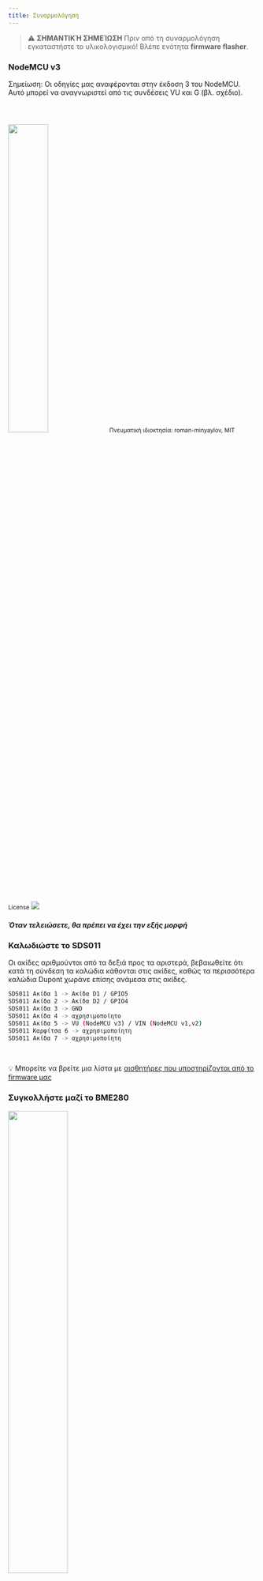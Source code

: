 ```yaml
---
title: Συναρμολόγηση
---
```


> ⚠️ **ΣΗΜΑΝΤΙΚΉ ΣΗΜΕΊΩΣΗ**
Πριν από τη συναρμολόγηση εγκαταστήστε το υλικολογισμικό!
Βλέπε ενότητα __firmware flasher__.

### NodeMCU v3
Σημείωση: Οι οδηγίες μας αναφέρονται στην έκδοση 3 του NodeMCU. Αυτό μπορεί να αναγνωριστεί από τις συνδέσεις VU και G (βλ. σχέδιο).

<img src="../docs/airrohr/airrohr-wiring-sds011-bme280.jpg" style="width:40%; margin-top: 3em" loading="lazy"/>
<small>Πνευματική ιδιοκτησία: roman-minyaylov, MIT License</small>


<img src="../docs/airrohr/nodemcu-v3-bme280.jpeg" style="margin-top: 1em" loading="lazy"/>

##### Όταν τελειώσετε, θα πρέπει να έχει την εξής μορφή


### Καλωδιώστε το SDS011
Οι ακίδες αριθμούνται από τα δεξιά προς τα αριστερά, βεβαιωθείτε ότι κατά τη σύνδεση τα καλώδια κάθονται στις ακίδες, καθώς τα περισσότερα καλώδια Dupont χωράνε επίσης ανάμεσα στις ακίδες.
```bash
SDS011 Ακίδα 1 -> Ακίδα D1 / GPIO5
SDS011 Ακίδα 2 -> Ακίδα D2 / GPIO4
SDS011 Ακίδα 3 -> GND
SDS011 Ακίδα 4 -> αχρησιμοποίητο
SDS011 Ακίδα 5 -> VU (NodeMCU v3) / VIN (NodeMCU v1,v2)
SDS011 Καρφίτσα 6 -> αχρησιμοποίητη
SDS011 Ακίδα 7 -> αχρησιμοποίητη
```

<br>

💡 Μπορείτε να βρείτε μια λίστα με [αισθητήρες που υποστηρίζονται από το firmware μας](https://github.com/opendata-stuttgart/sensors-software/blob/master/airrohr-firmware/Readme.md)


### Συγκολλήστε μαζί το BME280
<img src="../docs/airrohr/solder-a-bme-280.jpeg" style="width:49%; padding-right: 0.5em" class="items-center" loading="lazy"/>
<img src="../docs/airrohr/solder-bme-280.jpeg" style="width:49%;" loading="lazy"/>

Συνδέστε την κεφαλίδα ακροδεκτών με την πλακέτα BME280. Συγκολλήστε την από την πίσω πλευρά. Τα κενά μεταξύ των ακροδεκτών είναι πολύ μικρά, γι' αυτό να είστε υπομονετικοί και προσεκτικοί.

Το κόλπο είναι να τοποθετήσετε την άκρη του κολλητηριού στον ακροδέκτη, να το ζεστάνετε λίγο και στη συνέχεια να εφαρμόσετε ελαφρά τη συγκόλληση.


### Καλωδίωση του BME280
Οι ακίδες αριθμούνται από Αριστερά προς τα Δεξιά.
```bash
VIN -> Ακίδα 3V3 (3,3V)
GND-> GND/G
SDA -> PIN D3
SCL -> Ακίδα D4
```

### Συνδέστε τα πάντα μαζί

##### Συνδέστε το NodeMCU και το SDS011 μαζί.
<img src="../docs/airrohr/tie-air-quality-sensor-together.jpeg" loading="lazy"/>
Χρησιμοποιήστε ένα δεματικό καλώδιο για να συνδέσετε το NodeMCU (ESP8266) και τον αισθητήρα SDS011 έτσι ώστε η κεραία Wifi να δείχνει μακριά από τον αισθητήρα

##### Συνδέστε τον εύκαμπτο σωλήνα
<img src="../docs/airrohr/sds011-with-tube.jpeg" style="width:49%; padding-right: 0.5em" loading="lazy"/>
<img src="../docs/airrohr/bme280-tied-to-tube.jpeg" style="width:49%;" loading="lazy"/>

* Συνδέστε τον εύκαμπτο σωλήνα στον αισθητήρα SDS011.
* Χρησιμοποιήστε ένα άλλο δεματικό καλωδίου για να συνδέσετε τον αισθητήρα θερμοκρασίας BME280 στο σωλήνα
* Περάστε το καλώδιο USB μέσα από το σωλήνα. Τοποθετήστε το SDS011 με το NodeMCU προς τα πάνω και τον ανεμιστήρα προς τα κάτω.

##### Σπρώξτε τον αισθητήρα μέσα στο σωλήνα
* Σπρώξτε τα εξαρτήματα μέσα στο σωλήνα, έτσι ώστε να μπλοκάρει μέσα
* Το καλώδιο USB, ο εύκαμπτος σωλήνας και το BME280 πρέπει να εξέχουν από το άκρο του σωλήνα
* Σπρώξτε τον άλλο σωλήνα πάνω στον πρώτο.

<img src="../docs/airrohr/sds011-jammed-into-tube.jpeg" loading="lazy"/>

##### Φινίρισμα
* Τοποθετήστε τον αισθητήρα θερμοκρασίας στον εύκαμπτο σωλήνα, έτσι ώστε να βρίσκεται στην άκρη του σωλήνα.
* Κόψτε τον εύκαμπτο σωλήνα στο άκρο του σωλήνα.
* Προαιρετικά: μπορείτε να καλύψετε τα ανοιχτά άκρα του σωλήνα με ένα λεπτό πλέγμα. Έτσι ο αέρας μπορεί να κυκλοφορεί αλλά τα έντομα μένουν έξω

<img src="../docs/airrohr/position-bme280.jpeg" loading="lazy"/>

### Τοποθέτηση
Η ιδανική θέση θα ήταν 1,5 έως 3,5 μέτρα πάνω από το δρόμο και καλά αεριζόμενη. Ωστόσο, αυτό δεν μπορεί να γίνει για όλους τους ανθρώπους, διότι, ως εκ τούτου, κατά την εγγραφή ζητούνται πληροφορίες όπως το ύψος πάνω από το έδαφος και η θέση ως προς το δρόμο.
